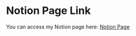 # Notion Page Link
You can access my Notion page here: [Notion Page](https://www.notion.so/your-notion-page-link)
